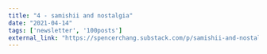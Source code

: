 ```yaml
---
title: "4 - samishii and nostalgia"
date: "2021-04-14"
tags: ['newsletter', '100posts']
external_link: "https://spencerchang.substack.com/p/samishii-and-nostalgia"
---
```

